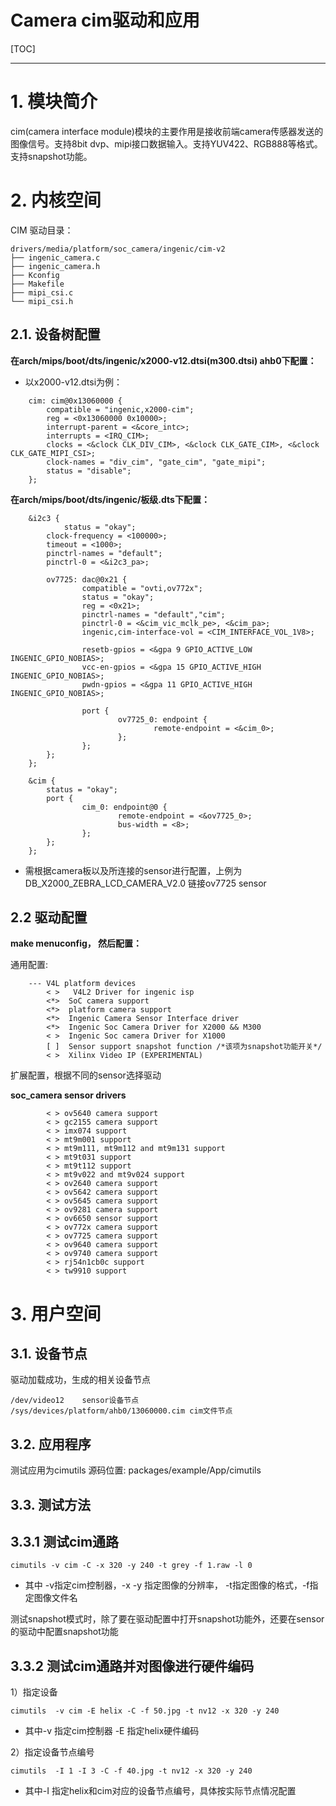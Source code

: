 Camera cim驱动和应用
===================
[TOC]
<!-- toc -->

----
# 1. 模块简介

cim(camera interface module)模块的主要作用是接收前端camera传感器发送的图像信号。支持8bit dvp、mipi接口数据输入。支持YUV422、RGB888等格式。支持snapshot功能。

# 2. 内核空间

 CIM 驱动目录：

 ```
drivers/media/platform/soc_camera/ingenic/cim-v2
├── ingenic_camera.c
├── ingenic_camera.h
├── Kconfig
├── Makefile
├── mipi_csi.c
└── mipi_csi.h
 ```

## 2.1. 设备树配置

**在arch/mips/boot/dts/ingenic/x2000-v12.dtsi(m300.dtsi) ahb0下配置：**
* 以x2000-v12.dtsi为例：
```
    cim: cim@0x13060000 {
        compatible = "ingenic,x2000-cim";
        reg = <0x13060000 0x10000>;
        interrupt-parent = <&core_intc>;
        interrupts = <IRQ_CIM>;
        clocks = <&clock CLK_DIV_CIM>, <&clock CLK_GATE_CIM>, <&clock CLK_GATE_MIPI_CSI>;
        clock-names = "div_cim", "gate_cim", "gate_mipi";
        status = "disable";
    };
```
**在arch/mips/boot/dts/ingenic/板级.dts下配置：**

```
    &i2c3 {                                                              
            status = "okay";
        clock-frequency = <100000>;
        timeout = <1000>;
        pinctrl-names = "default";
        pinctrl-0 = <&i2c3_pa>;

        ov7725: dac@0x21 {
                compatible = "ovti,ov772x";
                status = "okay";
                reg = <0x21>;
                pinctrl-names = "default","cim";
                pinctrl-0 = <&cim_vic_mclk_pe>, <&cim_pa>;
                ingenic,cim-interface-vol = <CIM_INTERFACE_VOL_1V8>;

                resetb-gpios = <&gpa 9 GPIO_ACTIVE_LOW INGENIC_GPIO_NOBIAS>;
                vcc-en-gpios = <&gpa 15 GPIO_ACTIVE_HIGH INGENIC_GPIO_NOBIAS>;
                pwdn-gpios = <&gpa 11 GPIO_ACTIVE_HIGH INGENIC_GPIO_NOBIAS>;

                port {
                        ov7725_0: endpoint {
                                remote-endpoint = <&cim_0>;
                        };
                };
        };
    };

    &cim {
        status = "okay";
        port {
                cim_0: endpoint@0 {
                        remote-endpoint = <&ov7725_0>;
                        bus-width = <8>;
                };
        };
    };
```

* 需根据camera板以及所连接的sensor进行配置，上例为DB_X2000_ZEBRA_LCD_CAMERA_V2.0 链接ov7725 sensor


## 2.2 驱动配置

**make menuconfig， 然后配置：**

通用配置:

```
    --- V4L platform devices
        < >   V4L2 Driver for ingenic isp
        <*>  SoC camera support
        <*>  platform camera support
        <*>  Ingenic Camera Sensor Interface driver
        <*>  Ingenic Soc Camera Driver for X2000 && M300
        < >  Ingenic Soc camera Driver for X1000
        [ ]  Sensor support snapshot function /*该项为snapshot功能开关*/
        < >  Xilinx Video IP (EXPERIMENTAL)
```

扩展配置，根据不同的sensor选择驱动

**soc_camera sensor drivers**

```
        < > ov5640 camera support
        < > gc2155 camera support
        < > imx074 support
        < > mt9m001 support
        < > mt9m111, mt9m112 and mt9m131 support
        < > mt9t031 support
        < > mt9t112 support
        < > mt9v022 and mt9v024 support
        < > ov2640 camera support
        < > ov5642 camera support
        < > ov5645 camera support
        < > ov9281 camera support
        < > ov6650 sensor support
        < > ov772x camera support
        < > ov7725 camera support
        < > ov9640 camera support
        < > ov9740 camera support
        < > rj54n1cb0c support
        < > tw9910 support
```

# 3. 用户空间

## 3.1. 设备节点

驱动加载成功，生成的相关设备节点
```
/dev/video12    sensor设备节点
/sys/devices/platform/ahb0/13060000.cim cim文件节点
```
## 3.2. 应用程序
测试应用为cimutils 源码位置: packages/example/App/cimutils

## 3.3. 测试方法
## 3.3.1 测试cim通路
```
cimutils -v cim -C -x 320 -y 240 -t grey -f 1.raw -l 0
```
* 其中 -v指定cim控制器，-x -y 指定图像的分辨率， -t指定图像的格式，-f指定图像文件名

测试snapshot模式时，除了要在驱动配置中打开snapshot功能外，还要在sensor的驱动中配置snapshot功能

## 3.3.2 测试cim通路并对图像进行硬件编码

1）指定设备
```
cimutils  -v cim -E helix -C -f 50.jpg -t nv12 -x 320 -y 240
```
  * 其中-v 指定cim控制器 -E 指定helix硬件编码

2）指定设备节点编号
```
cimutils  -I 1 -I 3 -C -f 40.jpg -t nv12 -x 320 -y 240
```
  * 其中-I 指定helix和cim对应的设备节点编号，具体按实际节点情况配置 